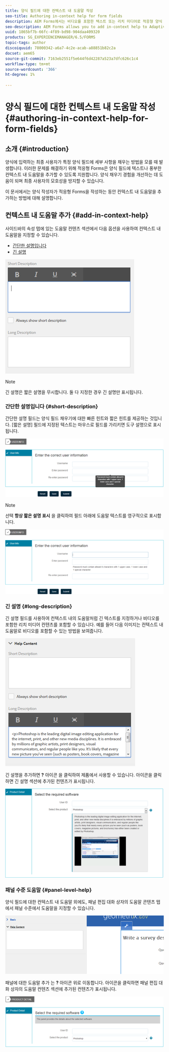```yaml
---
title: 양식 필드에 대한 컨텍스트 내 도움말 작성
seo-title: Authoring in-context help for form fields
description: AEM Forms에서는 비디오를 포함한 텍스트 또는 리치 미디어로 적응형 양식 필드 및 패널에 컨텍스트 내 도움말을 추가할 수 있습니다.
seo-description: AEM Forms allows you to add in-context help to Adaptive Form fields and panels, as text or rich media, including videos.
uuid: 1865bf7b-66fc-4f89-bd98-904daa409320
products: SG_EXPERIENCEMANAGER/6.5/FORMS
topic-tags: author
discoiquuid: 78000342-a6a7-4c2e-acab-a88851b82c2a
docset: aem65
source-git-commit: 7163eb2551f5e644f6d42287a523a7dfc626c1c4
workflow-type: tm+mt
source-wordcount: '366'
ht-degree: 1%

---
```



# 양식 필드에 대한 컨텍스트 내 도움말 작성{#authoring-in-context-help-for-form-fields}

## 소개 {#introduction}

양식에 입력하는 최종 사용자가 특정 양식 필드에 세부 사항을 채우는 방법을 모를 때 발생합니다. 이러한 문제를 해결하기 위해 적응형 Forms은 양식 필드에 텍스트나 풍부한 컨텍스트 내 도움말을 추가할 수 있도록 지원합니다. 양식 채우기 경험을 개선하는 데 도움이 되며 최종 사용자의 모호성을 방지할 수 있습니다.

이 문서에서는 양식 작성자가 적응형 Forms을 작성하는 동안 컨텍스트 내 도움말을 추가하는 방법에 대해 설명합니다.

## 컨텍스트 내 도움말 추가 {#add-in-context-help}

사이드바의 속성 탭에 있는 도움말 컨텐츠 섹션에서 다음 옵션을 사용하여 컨텍스트 내 도움말을 지정할 수 있습니다.

* [간단한 설명입니다](authoring-in-field-help.md#p-short-description-p)
* [긴 설명](authoring-in-field-help.md#p-long-description-p)

![양식 필드에 대한 컨텍스트 내 도움말](assets/descriptions.png)

>[!NOTE]
>
>긴 설명은 짧은 설명을 무시합니다. 둘 다 지정한 경우 긴 설명만 표시됩니다.

### 간단한 설명입니다 {#short-description}

간단한 설명 필드는 양식 필드 채우기에 대한 빠른 힌트와 짧은 힌트를 제공하는 것입니다. [짧은 설명] 필드에 지정된 텍스트는 마우스로 필드를 가리키면 도구 설명으로 표시됩니다.

![양식 필드에 대한 컨텍스트 내 도움말 추가에 대한 간단한 설명](assets/tooltip.png)

>[!NOTE]
>
>선택 **항상 짧은 설명 표시** 을 클릭하여 필드 아래에 도움말 텍스트를 영구적으로 표시합니다.

![필드 아래에 영구적인 간단한 컨텍스트 내 도움말](assets/short1.png)

### 긴 설명 {#long-description}

긴 설명 필드를 사용하여 컨텍스트 내의 도움말처럼 긴 텍스트를 지정하거나 비디오를 포함한 리치 미디어 컨텐츠를 포함할 수 있습니다. 예를 들어 다음 이미지는 컨텍스트 내 도움말로 비디오를 포함할 수 있는 방법을 보여줍니다.

![양식 필드에 대한 컨텍스트 내 도움말로 리치 미디어 추가](assets/long-descriptions.png)

긴 설명을 추가하면 **?** 아이콘 을 클릭하여 제품에서 사용할 수 있습니다. 아이콘을 클릭하면 긴 설명 섹션에 추가된 컨텐츠가 표시됩니다.

![리치 미디어 in-context 도움말 예](assets/photoshop.png)

### 패널 수준 도움말 {#panel-level-help}

양식 필드에 대한 컨텍스트 내 도움말 외에도, 패널 편집 대화 상자의 도움말 콘텐츠 탭에서 패널 수준에서 도움말을 지정할 수 있습니다.

![양식 패널에 대한 컨텍스트 내 도움말 추가](assets/panel-level-help.png)

패널에 대한 도움말 추가 는 **?** 아이콘 위로 이동합니다. 아이콘을 클릭하면 패널 편집 대화 상자의 도움말 컨텐츠 섹션에 추가된 컨텐츠가 표시됩니다.

![양식 패널 수준의 컨텍스트 내 도움말 예](assets/photoshop-1.png)

